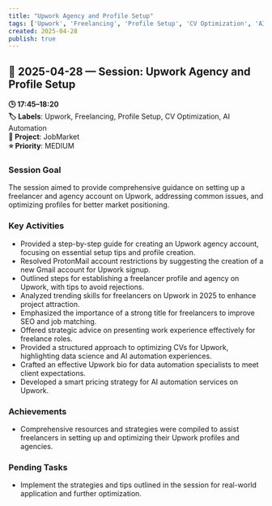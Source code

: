 ```yaml
---
title: "Upwork Agency and Profile Setup"
tags: ['Upwork', 'Freelancing', 'Profile Setup', 'CV Optimization', 'AI Automation']
created: 2025-04-28
publish: true
---
```


## 📅 2025-04-28 — Session: Upwork Agency and Profile Setup

**🕒 17:45–18:20**  
**🏷️ Labels**: Upwork, Freelancing, Profile Setup, CV Optimization, AI Automation  
**📂 Project**: JobMarket  
**⭐ Priority**: MEDIUM  


### Session Goal
The session aimed to provide comprehensive guidance on setting up a freelancer and agency account on Upwork, addressing common issues, and optimizing profiles for better market positioning.

### Key Activities
- Provided a step-by-step guide for creating an Upwork agency account, focusing on essential setup tips and profile creation.
- Resolved ProtonMail account restrictions by suggesting the creation of a new Gmail account for Upwork signup.
- Outlined steps for establishing a freelancer profile and agency on Upwork, with tips to avoid rejections.
- Analyzed trending skills for freelancers on Upwork in 2025 to enhance project attraction.
- Emphasized the importance of a strong title for freelancers to improve SEO and job matching.
- Offered strategic advice on presenting work experience effectively for freelance roles.
- Provided a structured approach to optimizing CVs for Upwork, highlighting data science and AI automation experiences.
- Crafted an effective Upwork bio for data automation specialists to meet client expectations.
- Developed a smart pricing strategy for AI automation services on Upwork.

### Achievements
- Comprehensive resources and strategies were compiled to assist freelancers in setting up and optimizing their Upwork profiles and agencies.

### Pending Tasks
- Implement the strategies and tips outlined in the session for real-world application and further optimization.
